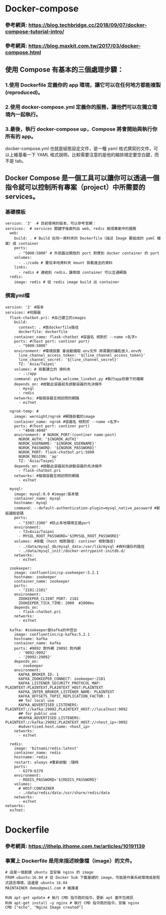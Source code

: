 # Docker-compose
### 參考網頁: https://blog.techbridge.cc/2018/09/07/docker-compose-tutorial-intro/
### 參考網頁: https://blog.maxkit.com.tw/2017/03/docker-compose.html


## 使用 Compose 有基本的三個處理步驟：

### 1.使用 Dockerfile 定義你的 app 環境，讓它可以在任何地方都能複製(reproduced)。
### 2.使用 docker-compose.yml 定義你的服務，讓他們可以在獨立環境內一起執行。
### 3.最後，執行 docker-compose up，Compose 將會開始與執行你所有的 app。

docker-compose.yml 也就是組態設定文件，是一種 yaml 格式撰寫的文件，可以上維基看一下 YAML 格式說明，比較需要注意的是他的縮排規定要空白鍵，而不是 tab。

## Docker Compose 是一個工具可以讓你可以透過一個指令就可以控制所有專案（project）中所需要的 services。
### 基礎模板
```
version: '3'  # 目前使用的版本，可以參考官網：
services:  # services 關鍵字後面列出 web, redis 兩項專案中的服務
  web:
    build: . # Build 在同一資料夾的 Dockerfile（描述 Image 要組成的 yaml 檔案）成 container
    ports:
      - "5000:5000" # 外部露出開放的 port 對應到 docker container 的 port
    volumes:
      - .:/code # 要從本地資料夾 mount 掛載進去的資料
    links:
      - redis # 連結到 redis，讓兩個 container 可以互通網路
  redis:
    image: redis # 從 redis image build 出 container
```

### 撰寫yml檔
```
version: '2' #版本
services: #伺服器
  flask-chatbot.pri: #自己建立的images
    build:  
      context: . #放dockerfile路徑
      dockerfile: dockerfile
    container_name: flask-chatbot #容器名 相對於 --name <名字>
    ports: #(host port: continer port)
      - "5000:5000"
    environment: #環境設置 會自動讀取.env文件 將需要的鑰匙放入.env內
      line_channel_access_token: '${line_channel_access_token}'
      line_channel_secret: '${line_channel_secret}'
      TZ: 'Asia/Taipei'
    volumes: # 掛載建立的 資料夾
      - .:/app
    command: python kafka_welcome_linebot.py #執行app目錄下的檔案
    depends_on: #啟動此容器前先啟動容器的先決條件
      - mysql
      - redis
    networks: #每個容器互相訪問的網路
      - es7net

  ngrok-temp: #
    image: wernight/ngrok #網路掛載的image
    container_name: ngrok #容器名 相對於 --name <名字>
    ports: #(host port: continer port)
      - "4040:4040"
    environment: # NGROK_PORT:(continer name:post)
      NGROK_AUTH: '${NGROK_AUTH}'
      NGROK_USERNAME: '${NGROK_USERNAME}'
      NGROK_PASSWORD: '${NGROK_PASSWORD}'
      NGROK_PORT: flask-chatbot.pri:5000 
      NGROK_REGION: 'ap'
      TZ: 'Asia/Taipei'
    depends_on: #啟動此容器前先啟動容器的先決條件
      - flask-chatbot.pri
    networks: #每個容器互相訪問的網路
      - es7net

  mysql:
    image: mysql:8.0 #image:版本號
    container_name: mysql
    hostname: mysql
    command: --default-authentication-plugin=mysql_native_password #新版讀取密碼
    ports:
      - "3307:3306" #防止本地環境互搶port
    environment:
      - TZ=Asia/Taipei
      - MYSQL_ROOT_PASSWORD='${MYSQL_ROOT_PASSWORD}'
    volumes: #掛載 (host 相對路徑: continer 相對路徑)
      - ./data/mysql_db/mysql_data:/var/lib/mysql #資料儲存的路徑
      - ./data/mysql_init:/docker-entrypoint-initdb.d/
    networks:
      - es7net

  zookeeper:
    image: confluentinc/cp-zookeeper:5.2.1
    hostname: zookeeper
    container_name: zookeeper
    ports:
      - "2181:2181"
    environment: 
      ZOOKEEPER_CLIENT_PORT: 2181
      ZOOKEEPER_TICK_TIME: 2000  #2000ms 
    depends_on:
      - flask-chatbot.pri
    networks:
      - es7net
    
  kafka: #zookeeper是kafka的中控台
    image: confluentinc/cp-kafka:5.2.1
    hostname: kafka
    container_name: kafka
    ports: #9092 對外網 29092 對內網
      - '9092:9092'
      - '29092:29092'
    depends_on:
      - zookeeper
    environment:
      KAFKA_BROKER_ID: 1
      KAFKA_ZOOKEEPER_CONNECT: zookeeper:2181 
      KAFKA_LISTENER_SECURITY_PROTOCOL_MAP: PLAINTEXT:PLAINTEXT,PLAINTEXT_HOST:PLAINTEXT
      KAFKA_INTER_BROKER_LISTENER_NAME: PLAINTEXT
      KAFKA_OFFSETS_TOPIC_REPLICATION_FACTOR: 1
      ## for local use
      KAFKA_ADVERTISED_LISTENERS: PLAINTEXT://kafka:29092,PLAINTEXT_HOST://localhost:9092
      ## for public use
      #KAFKA_ADVERTISED_LISTENERS: PLAINTEXT://kafka:29092,PLAINTEXT_HOST://<host_ip>:9092
      #advertised.host.name: <host_ip>
    networks:
      - es7net

  redis:
    image: 'bitnami/redis:latest'
    container_name: redis
    hostname: redis
    restart: always #重新啟動 :隨時
    ports:
      - 6379:6379
    environment:
      - REDIS_PASSWORD='${REDIS_PASSWORD}'
    volumes:
      # HOST:CONTAINER
      - ./data/redis/data:/usr/share/redis/data
    networks:
      - es7net
networks:
  es7net:

```
# Dockerfile

### 參考網頁: https://ithelp.ithome.com.tw/articles/10191139
### 事實上 Dockerfile 是用來描述映像檔（image）的文件。

```
# 這是一個創建 ubuntu 並安裝 nginx 的 image
FROM ubuntu:16.04 # 從 Docker hub 下載基礎的 image，可能是作業系統環境或是程式語言環境，這邊是 ubuntu 16.04
MAINTAINER demo@gmail.com # 維護者

RUN apt-get update # 執行 CMD 指令跑的指令，更新 apt 套件包資訊
RUN apt-get install –y nginx # 執行 CMD 指令跑的指令，安裝 nginx
CMD ["echo", "Nginx Image created"]
```
